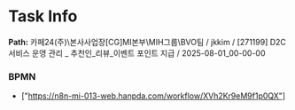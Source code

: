 # Task Info

**Path:** 카페24(주)\본사사업장\[CG]MI본부\MIH그룹\BVO팀 / jkkim / [271199] D2C 서비스 운영 관리 _ 추천인_리뷰_이벤트 포인트 지급 / 2025-08-01_00-00-00

### BPMN
- ["https://n8n-mi-013-web.hanpda.com/workflow/XVh2Kr9eM9f1p0QX"]

